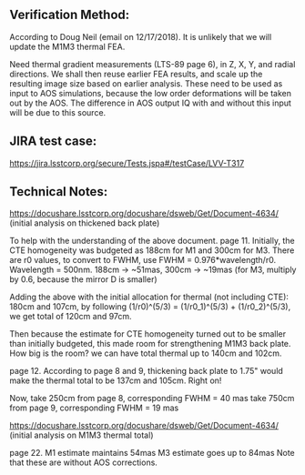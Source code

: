 Verification Method:
---
According to Doug Neil (email on 12/17/2018). It is unlikely that we will update the M1M3 thermal FEA.

Need thermal gradient measurements (LTS-89 page 6), in Z, X, Y, and radial directions. 
We shall then reuse earlier FEA results, and scale up the resulting image size based on earlier analysis. 
These need to be used as input to AOS simulations, because the low order deformations will be taken out by the AOS. The difference in AOS output IQ with and without this input will be due to this source.

JIRA test case:
---
https://jira.lsstcorp.org/secure/Tests.jspa#/testCase/LVV-T317

Technical Notes:
---
https://docushare.lsstcorp.org/docushare/dsweb/Get/Document-4634/ (initial analysis on thickened back plate)

To help with the understanding of the above document.
page 11.
Initially, the CTE homogeneity was budgeted as 188cm for M1 and 300cm for M3.
There are r0 values, to convert to FWHM, use FWHM = 0.976*wavelength/r0. Wavelength = 500nm.
188cm -> ~51mas, 300cm -> ~19mas (for M3, multiply by 0.6, because the mirror D is smaller)

Adding the above with the initial allocation for thermal (not including CTE): 180cm and 107cm, 
by following (1/r0)^(5/3) = (1/r0_1)^(5/3) + (1/r0_2)^(5/3), we get total of 120cm and 97cm.

Then because the estimate for CTE homogeneity turned out to be smaller than initially budgeted, this made room for strengthening M1M3 back plate. How big is the room? we can have total thermal up to 140cm and 102cm. 

page 12.
According to page 8 and 9, thickening back plate to 1.75" would make the thermal total to be 137cm and 105cm. Right on!

Now, take 250cm from page 8, corresponding FWHM = 40 mas
take 750cm from page 9, corresponding FWHM = 19 mas

https://docushare.lsstcorp.org/docushare/dsweb/Get/Document-4634/ (initial analysis on M1M3 thermal total)

page 22.
M1 estimate maintains 54mas
M3 estimate goes up to 84mas
Note that these are without AOS corrections.

